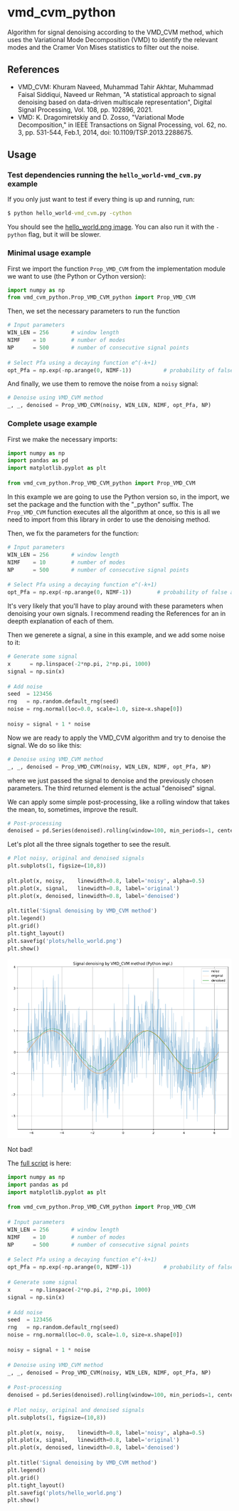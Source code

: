 # vmd_cvm_python

Algorithm for signal denoising according to the VMD_CVM method, which uses the Variational Mode Decomposition (VMD) to identify the relevant modes and the Cramer Von Mises statistics to filter out the noise.

## References
+ VMD_CVM:    Khuram Naveed, Muhammad Tahir Akhtar, Muhammad Faisal Siddiqui, Naveed ur Rehman, "A statistical approach to signal denoising based on data-driven multiscale representation", Digital Signal Processing, Vol. 108, pp. 102896, 2021.
+ VMD:        K. Dragomiretskiy and D. Zosso, "Variational Mode Decomposition," in IEEE Transactions on Signal Processing, vol. 62, no. 3, pp. 531-544, Feb.1, 2014, doi: 10.1109/TSP.2013.2288675.

## Usage
### Test dependencies running the `hello_world-vmd_cvm.py` example
If you only just want to test if every thing is up and running, run:
```cmd
$ python hello_world-vmd_cvm.py -cython
```
You should see the [hello_world.png image](plots/hello_world.png). You can also run it with the `-python` flag, but it will be slower.

### Minimal usage example
First we import the function `Prop_VMD_CVM` from the implementation module we want to use (the Python or Cython version):
```python
import numpy as np
from vmd_cvm_python.Prop_VMD_CVM_python import Prop_VMD_CVM
```
Then, we set the necessary parameters to run the function
```python
# Input parameters
WIN_LEN = 256       # window length
NIMF    = 10        # number of modes
NP      = 500       # number of consecutive signal points

# Select Pfa using a decaying function e^(-k+1)
opt_Pfa = np.exp(-np.arange(0, NIMF-1))          # probability of false activation
```
And finally, we use them to remove the noise from a `noisy` signal:
```python
# Denoise using VMD_CVM method
_, _, denoised = Prop_VMD_CVM(noisy, WIN_LEN, NIMF, opt_Pfa, NP)
```

### Complete usage example
First we make the necessary imports:
```python
import numpy as np
import pandas as pd
import matplotlib.pyplot as plt

from vmd_cvm_python.Prop_VMD_CVM_python import Prop_VMD_CVM
```
In this example we are going to use the Python version so, in the import, we set the package and the function with the "_python" suffix. The `Prop_VMD_CVM` function executes all the algorithm at once, so this is all we need to import from this library in order to use the denoising method.

Then, we fix the parameters for the function:
```python
# Input parameters
WIN_LEN = 256       # window length
NIMF    = 10        # number of modes
NP      = 500       # number of consecutive signal points

# Select Pfa using a decaying function e^(-k+1)
opt_Pfa = np.exp(-np.arange(0, NIMF-1))        # probability of false activation
```
It's very likely that you'll have to play around with these parameters when denoising your own signals. I recommend reading the References for an in deepth explanation of each of them.

Then we generete a signal, a sine in this example, and we add some noise to it:
```python
# Generate some signal
x      = np.linspace(-2*np.pi, 2*np.pi, 1000)
signal = np.sin(x)

# Add noise
seed  = 123456
rng   = np.random.default_rng(seed)
noise = rng.normal(loc=0.0, scale=1.0, size=x.shape[0])

noisy = signal + 1 * noise
```
Now we are ready to apply the VMD_CVM algorithm and try to denoise the signal. We do so like this:
```python
# Denoise using VMD_CVM method
_, _, denoised = Prop_VMD_CVM(noisy, WIN_LEN, NIMF, opt_Pfa, NP)
```
where we just passed the signal to denoise and the previously chosen parameters. The third returned element is the actual "denoised" signal. 

We can apply some simple post-processing, like a rolling window that takes the mean, to, sometimes, improve the result.
```python
# Post-processing
denoised = pd.Series(denoised).rolling(window=100, min_periods=1, center=True).mean()
```

Let's plot all the three signals together to see the result.
```python
# Plot noisy, original and denoised signals
plt.subplots(1, figsize=(10,8))

plt.plot(x, noisy,    linewidth=0.8, label='noisy', alpha=0.5)
plt.plot(x, signal,   linewidth=0.8, label='original')
plt.plot(x, denoised, linewidth=0.8, label='denoised')

plt.title('Signal denoising by VMD_CVM method')
plt.legend()
plt.grid()
plt.tight_layout()
plt.savefig('plots/hello_world.png')
plt.show()
```
![hello world denoising with VMD_CVM method](https://github.com/albertoCCz/vmd_cvm_python/blob/master/plots/hello_world.png)

Not bad!

The [full script](https://github.com/albertoCCz/vmd_cvm_python/blob/master/hello_world-vmd_cvm.py) is here:
```python
import numpy as np
import pandas as pd
import matplotlib.pyplot as plt

from vmd_cvm_python.Prop_VMD_CVM_python import Prop_VMD_CVM

# Input parameters
WIN_LEN = 256       # window length
NIMF    = 10        # number of modes
NP      = 500       # number of consecutive signal points

# Select Pfa using a decaying function e^(-k+1)
opt_Pfa = np.exp(-np.arange(0, NIMF-1))          # probability of false activation

# Generate some signal
x      = np.linspace(-2*np.pi, 2*np.pi, 1000)
signal = np.sin(x)

# Add noise
seed  = 123456
rng   = np.random.default_rng(seed)
noise = rng.normal(loc=0.0, scale=1.0, size=x.shape[0])

noisy = signal + 1 * noise

# Denoise using VMD_CVM method
_, _, denoised = Prop_VMD_CVM(noisy, WIN_LEN, NIMF, opt_Pfa, NP)

# Post-processing
denoised = pd.Series(denoised).rolling(window=100, min_periods=1, center=True).mean()

# Plot noisy, original and denoised signals
plt.subplots(1, figsize=(10,8))

plt.plot(x, noisy,    linewidth=0.8, label='noisy', alpha=0.5)
plt.plot(x, signal,   linewidth=0.8, label='original')
plt.plot(x, denoised, linewidth=0.8, label='denoised')

plt.title('Signal denoising by VMD_CVM method')
plt.legend()
plt.grid()
plt.tight_layout()
plt.savefig('plots/hello_world.png')
plt.show()
```